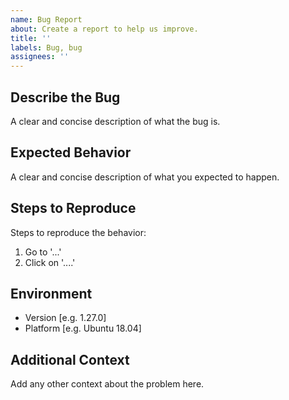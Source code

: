 ```yaml
---
name: Bug Report
about: Create a report to help us improve.
title: ''
labels: Bug, bug
assignees: ''
---
```


## Describe the Bug
A clear and concise description of what the bug is.

## Expected Behavior
A clear and concise description of what you expected to happen.

## Steps to Reproduce
Steps to reproduce the behavior:
1. Go to '...'
2. Click on '....'

## Environment
 - Version [e.g. 1.27.0]
 - Platform [e.g. Ubuntu 18.04]

## Additional Context
Add any other context about the problem here.
